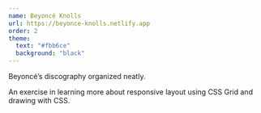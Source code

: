 ```yaml
---
name: Beyoncé Knolls
url: https://beyonce-knolls.netlify.app
order: 2
theme:
  text: "#fbb6ce"
  background: "black"
---
```

Beyoncé’s discography organized neatly.

An exercise in learning more about responsive layout using CSS Grid and drawing with CSS.
